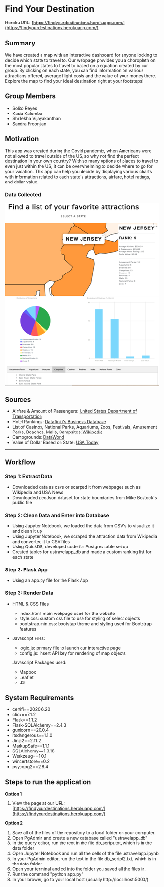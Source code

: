 # Find Your Destination
Heroku URL: [https://findyourdestinations.herokuapp.com/](https://findyourdestinations.herokuapp.com/)

## Summary
We have created a map with an interactive dashboard for anyone looking to decide which state to travel to. Our webpage provides you a choropleth on the most popular states to travel to based on a equation created by our group. By clicking on each state, you can find information on various attractions offered, average flight costs and the value of your money there. Explore the map to find your ideal destination right at your footsteps!

## Group Members
* Solito Reyes
* Kasia Kalemba
* Shrilekha Vijayakanthan
* Sandra Froonjian

## Motivation
This app was created during the Covid pandemic, when Americans were not allowed to travel outside of the US, so why not find the perfect destination in your own country? With so many options of places to travel to even just within the US, it can be overwhelming to decide where to go for your vacation. This app can help you decide by displaying various charts with information related to each state's attractions, airfare, hotel ratings, and dollar value.

### Data Collected
![](screenshots/screenshot1.png)
![](screenshots/screenshot2.png)

## Sources
* Airfare & Amount of Passengers: [United States Department of Transportation](https://www.transtats.bts.gov/AverageFare/)
* Hotel Rankings: [Datafiniti's Business Database](https://www.kaggle.com/datafiniti/hotel-reviews?select=Datafiniti_Hotel_Reviews.csv)
* List of Casinos, National Parks, Aquariums, Zoos, Festivals, Amusement Parks, Beaches, Malls, Campsites: [Wikipedia](https://en.wikipedia.org/wiki/Tourist_attractions_in_the_United_States)
* Campgrounds: [DataWorld](https://data.world/caroline/campgrounds)
* Value of Dollar Based on State: [USA Today](https://www.usatoday.com/story/money/2019/05/25/us-dollar-how-much-its-worth-value-in-every-state/39501091/)

---

## Workflow
### Step 1: Extract Data
* Downloaded data as csvs or scarped it from webpages such as Wikipedia and USA News 
* Downloaded geoJson dataset for state boundaries from Mike Bostock's public file

### Step 2: Clean Data and Enter into Database
* Using Jupyter Notebook, we loaded the data from CSV's to visualize it and clean it up
* Using Jupyter Notebook, we scraped the attraction data from Wikipedia and converted it to CSV files
* Using QuickDB, developed code for Postgres table set up 
* Created tables for ustravelapp_db and made a custom ranking list for each state

### Step 3: Flask App
* Using an app.py file for the Flask App

### Step 3: Render Data
* HTML & CSS Files
  * index.html: main webpage used for the website
  * style.css: custom css file to use for styling of select objects
  * bootstrap.min.css: bootstap theme and styling used for Bootstrap features 

* Javascript Files:
  * logic.js: primary file to launch our interactive page
  * config.js: insert API key for rendering of map objects

  Javascript Packages used:
  * Mapbox
  * Leaflet
  * d3

## System Requirements
* certifi==2020.6.20
* click==7.1.2
* Flask==1.1.2
* Flask-SQLAlchemy==2.4.3
* gunicorn==20.0.4
* itsdangerous==1.1.0
* Jinja2==2.11.2
* MarkupSafe==1.1.1
* SQLAlchemy==1.3.18
* Werkzeug==1.0.1
* wincertstore==0.2
* psycopg2==2.8.4

## Steps to run the application
**Option 1**
1. View the page at our URL: [https://findyourdestinations.herokuapp.com/](https://findyourdestinations.herokuapp.com/)
<!-- end of list -->
**Option 2**
1. Save all of the files of the repository to a local folder on your computer.
1. Open PgAdmin and create a new database called "ustravelapp_db"
1. In the query editor, run the text in the file db_script.txt, which is in the data folder
1. Open Jupyter Notebook and run all the cells of the file ustravelapp.ipynb
1. In your PgAdmin editor, run the text in the file db_script2.txt, which is in the data folder
1. Open your terminal and cd into the folder you saved all the files in.
1. Run the command "python app.py"
1. In your brower, go to your local host (usually http://localhost:5000/)
